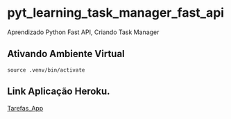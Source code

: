 # pyt_learning_task_manager_fast_api

Aprendizado Python Fast API, Criando Task Manager



## Ativando Ambiente Virtual

`source .venv/bin/activate`

## Link Aplicação Heroku.

[Tarefas_App](https://sheltered-dusk-79426.herokuapp.com/tarefas)
